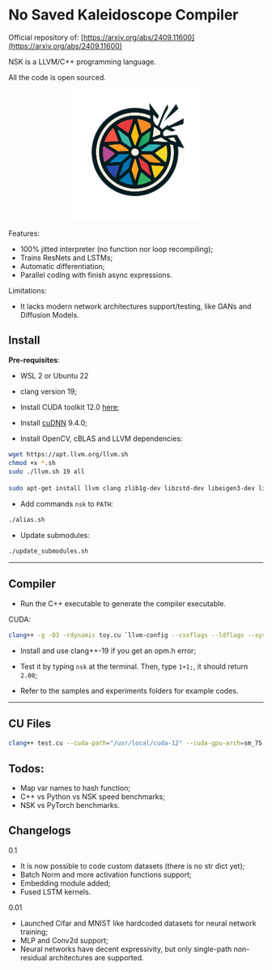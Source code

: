# No Saved Kaleidoscope Compiler

Official repository of: [https://arxiv.org/abs/2409.11600](https://arxiv.org/abs/2409.11600)

NSK is a LLVM/C++ programming language. 

All the code is open sourced.


<div align="center">
  <img src="assets/nsk_logo.png" alt="Logo" width="260" height="260">
</div>

Features: 
- 100% jitted interpreter (no function nor loop recompiling);
- Trains ResNets and LSTMs;
- Automatic differentiation;
- Parallel coding with finish async expressions.

Limitations:
- It lacks modern network architectures support/testing, like GANs and Diffusion Models.

## Install

**Pre-requisites**:

- WSL 2 or Ubuntu 22

- clang version 19;

- Install CUDA toolkit 12.0 [here](https://developer.nvidia.com/cuda-12-0-0-download-archive?target_os=Linux&target_arch=x86_64&Distribution=WSL-Ubuntu&target_version=2.0&target_type=deb_local);

- Install [cuDNN](https://developer.nvidia.com/cudnn-downloads) 9.4.0;

- Install OpenCV, cBLAS and LLVM dependencies:
  
```bash
wget https://apt.llvm.org/llvm.sh
chmod +x *.sh
sudo ./llvm.sh 19 all

sudo apt-get install llvm clang zlib1g-dev libzstd-dev libeigen3-dev libopencv-dev
```
- Add commands `nsk` to `PATH`:

```bash
./alias.sh
```

- Update submodules:

```bash
./update_submodules.sh
```

---

## Compiler

- Run the C++ executable to generate the compiler executable.

CUDA:
```bash
clang++ -g -O3 -rdynamic toy.cu `llvm-config --cxxflags --ldflags --system-libs --libs core orcjit native` --cuda-path="/usr/local/cuda-12.1" --cuda-gpu-arch=sm_89 -L"/usr/local/cuda-12.1/lib64" -I"/usr/local/cuda-12.1/include" -I/usr/include/eigen3 -lcudart_static -lcublas -lcublasLt -ldl -lrt -pthread -D_ALLOW_COMPILER_AND_STL_VERSION_MISMATCH -flto -finline-functions -funroll-loops -lcudnn -lopencv_imgcodecs -lopencv_imgproc -lopencv_core -w -o bin/nsk
```
- Install and use clang++-19 if you get an opm.h error;

- Test it by typing `nsk` at the terminal. Then, type `1+1;`, it should return `2.00`;

- Refer to the samples and experiments folders for example codes.

---

## CU Files

```bash
clang++ test.cu --cuda-path="/usr/local/cuda-12" --cuda-gpu-arch=sm_75 -L"/usr/local/cuda-12/lib64" -lcudart_static -lcublas -lcublasLt -ldl -lrt -pthread -D_ALLOW_COMPILER_AND_STL_VERSION_MISMATCH -w
```


## Todos:

- Map var names to hash function;
- C++ vs Python vs NSK speed benchmarks;
- NSK vs PyTorch benchmarks.


## Changelogs

0.1
  - It is now possible to code custom datasets (there is no str dict yet);
  - Batch Norm and more activation functions support;
  - Embedding module added;
  - Fused LSTM kernels.

0.01
  - Launched Cifar and MNIST like hardcoded datasets for neural network training;
  - MLP and Conv2d support;
  - Neural networks have decent expressivity, but only single-path non-residual architectures are supported.

